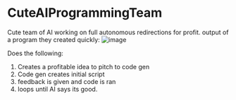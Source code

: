 # CuteAIProgrammingTeam
Cute team of AI working on full autonomous redirections for profit.
output of a program they created quickly:
![image](https://github.com/Drlordbasil/CuteAIProgrammingTeam/assets/126736516/5a626f61-6fb0-4087-9580-d2253f5edef2)


Does the following:
1. Creates a profitable idea to pitch to code gen
2. Code gen creates initial script
3. feedback is given and code is ran
4. loops until AI says its good.
